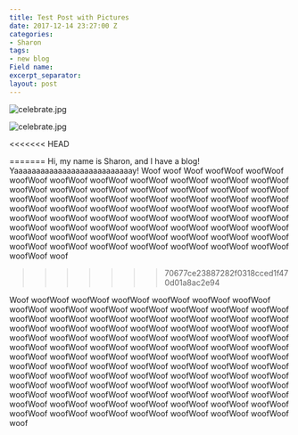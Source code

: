 ```yaml
---
title: Test Post with Pictures
date: 2017-12-14 23:27:00 Z
categories:
- Sharon
tags:
- new blog
Field name: 
excerpt_separator: 
layout: post
---
```

![celebrate.jpg](/uploads/celebrate.jpg)

![celebrate.jpg](/uploads/celebrate.jpg) 

<<<<<<< HEAD
    
=======
Hi, my name is Sharon, and I have a blog! Yaaaaaaaaaaaaaaaaaaaaaaaaaaay! Woof woof Woof woofWoof woofWoof woofWoof woofWoof woofWoof woofWoof woofWoof woofWoof woofWoof woofWoof woofWoof woofWoof woofWoof woofWoof woofWoof woofWoof woofWoof woofWoof woofWoof woofWoof woofWoof woofWoof woofWoof woofWoof woofWoof woofWoof woofWoof woofWoof woofWoof woofWoof woofWoof woofWoof woofWoof woofWoof woofWoof woofWoof woofWoof woofWoof woofWoof woofWoof woofWoof woofWoof woofWoof woofWoof woofWoof woofWoof woofWoof woofWoof woofWoof woofWoof woofWoof woofWoof woofWoof woofWoof woofWoof woofWoof woofWoof woofWoof woofWoof woof
>>>>>>> 70677ce23887282f0318cced1f470d01a8ac2e94

Woof woofWoof woofWoof woofWoof woofWoof woofWoof woofWoof woofWoof woofWoof woofWoof woofWoof woofWoof woofWoof woofWoof woofWoof woofWoof woofWoof woofWoof woofWoof woofWoof woofWoof woofWoof woofWoof woofWoof woofWoof woofWoof woofWoof woofWoof woofWoof woofWoof woofWoof woofWoof woofWoof woofWoof woofWoof woofWoof woofWoof woofWoof woofWoof woofWoof woofWoof woofWoof woofWoof woofWoof woofWoof woofWoof woofWoof woofWoof woofWoof woofWoof woofWoof woofWoof woofWoof woofWoof woofWoof woofWoof woofWoof woofWoof woofWoof woofWoof woofWoof woofWoof woofWoof woofWoof woofWoof woofWoof woofWoof woofWoof woofWoof woofWoof woofWoof woofWoof woofWoof woofWoof woofWoof woofWoof woofWoof woofWoof woofWoof woofWoof woofWoof woofWoof woofWoof woofWoof woofWoof woofWoof woofWoof woofWoof woofWoof woofWoof woofWoof woof